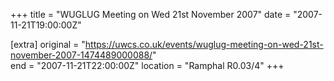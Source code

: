 +++
title = "WUGLUG Meeting on Wed 21st November 2007"
date = "2007-11-21T19:00:00Z"

[extra]
original = "https://uwcs.co.uk/events/wuglug-meeting-on-wed-21st-november-2007-1474489000088/"    
end = "2007-11-21T22:00:00Z"
location = "Ramphal R0.03/4"
+++



